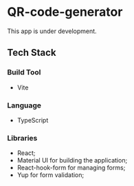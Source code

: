 # QR-code-generator

This app is under development.

## Tech Stack

### Build Tool
- Vite

### Language
- TypeScript

### Libraries
- React;
- Material UI for building the application;
- React-hook-form for managing forms;
- Yup for form validation;
